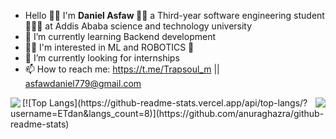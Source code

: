 
-  Hello 👋🏿 I'm <strong> Daniel Asfaw </strong> 👨🏿 a Third-year software engineering student 👨🏿‍💻 at Addis Ababa science and technology university </br>
- 🌱 I’m currently learning Backend development </br>
- 🤌🏿 I'm interested in ML and ROBOTICS 🤖
- 🤔 I’m currently looking for internships </br>
- 📫 How to reach me: https://t.me/Trapsoul_m || asfawdaniel779@gmail.com </br>

<!-- ![Anurag's GitHub stats](https://github-readme-stats.vercel.app/api?username=ETdan&show_icons=true&theme=radical) </br> -->
<img align="left" src="https://github-readme-stats.vercel.app/api?username=ETdan&show_icons=true&theme=radical">
<img align="right" src="https://github-readme-stats.vercel.app/api/top-langs/?username=ETdan&layout=compact">
<!-- <img align="right" src="https://github-readme-stats.vercel.app/api/top-langs/?username=anuraghazra&layout=donut"> -->
[![Top Langs](https://github-readme-stats.vercel.app/api/top-langs/?username=ETdan&langs_count=8)](https://github.com/anuraghazra/github-readme-stats)
